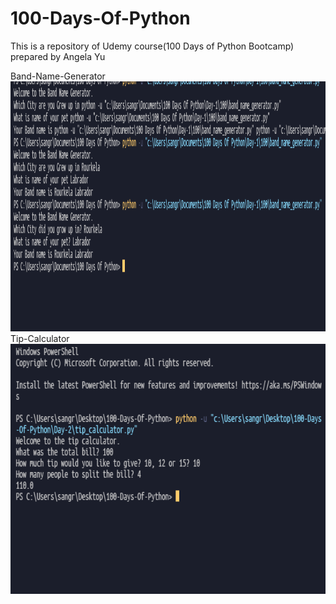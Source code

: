 # 100-Days-Of-Python
This is a repository of Udemy course(100 Days of Python Bootcamp) prepared by Angela Yu

Band-Name-Generator
<img src = "images/band-name-genrator.png" width= 1500 height= 400>
Tip-Calculator
<img src = "images/tip_calculator.png" width= 1000 height=400 >
